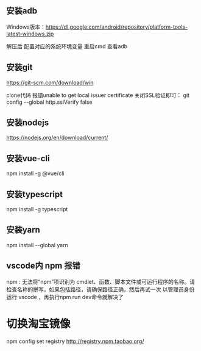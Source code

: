 ## 安装adb
Windows版本：https://dl.google.com/android/repository/platform-tools-latest-windows.zip

解压后 配置对应的系统环境变量 重启cmd 查看adb


## 安装git
https://git-scm.com/download/win

clone代码 报错unable to get local issuer certificate
关闭SSL验证即可： git config --global http.sslVerify false


## 安装nodejs
https://nodejs.org/en/download/current/

## 安装vue-cli
npm install -g @vue/cli

## 安装typescript
npm install -g typescript

## 安装yarn
npm install --global yarn

## vscode内 npm 报错
npm : 无法将“npm”项识别为 cmdlet、函数、脚本文件或可运行程序的名称。请检查名称的拼写，如果包括路径，请确保路径正确，然后再试一次
以管理员身份运行 vscode ，再执行npm run dev命令就解决了

# 切换淘宝镜像
npm config set registry http://registry.npm.taobao.org/